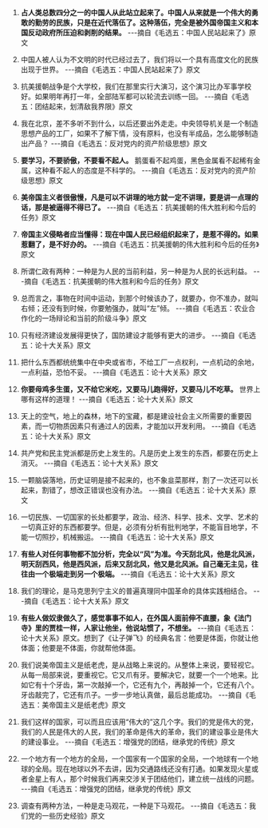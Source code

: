 
1. **占人类总数四分之一的中国人从此站立起来了。中国人从来就是一个伟大的勇敢的勤劳的民族，只是在近代落伍了。这种落伍，完全是被外国帝国主义和本国反动政府所压迫和剥削的结果。** ---摘自《毛选五：中国人民站起来了》原文

2. 中国人被人认为不文明的时代已经过去了，我们将以一个具有高度文化的民族出现于世界。 ---摘自《毛选五：中国人民站起来了》原文

3. 抗美援朝战争是个大学校，我们在那里实行大演习，这个演习比办军事学校好。如果明年再打一年，全部陆军都可以轮流去训练一回。 ---摘自《毛选五：团结起来，划清敌我界限》原文

4. 我在北京，差不多听不到什么，以后还要出外走走。中央领导机关是一个制造思想产品的工厂，如果不了解下情，没有原料，也没有半成品，怎么能够制造出产品？ ---摘自《毛选五：反对党内的资产阶级思想》原文

5. **要学习，不要骄傲，不要看不起人。** 鹅蛋看不起鸡蛋，黑色金属看不起稀有金属，这种看不起人的态度是不科学的。 ---摘自《毛选五：反对党内的资产阶级思想》原文

6. **美帝国主义者很傲慢，凡是可以不讲理的地方就一定不讲理，要是讲一点理的话，那是被逼得不得已了。** ---摘自《毛选五：抗美援朝的伟大胜利和今后的任务》原文

7. **帝国主义侵略者应当懂得：现在中国人民已经组织起来了，是惹不得的。如果惹翻了，是不好办的。** ---摘自《毛选五：抗美援朝的伟大胜利和今后的任务》原文

8. 所谓仁政有两种：一种是为人民的当前利益，另一种是为人民的长远利益。 ---摘自《毛选五：抗美援朝的伟大胜利和今后的任务》原文

9. 总而言之，事物在时间中运动，到那个时候该办了，就要办，你不准办，就叫右倾；还没有到时候，你要勉强办，就叫“左”倾。 ---摘自《毛选五：农业合作化的一场辩论和当前的阶级斗争》原文

10. 只有经济建设发展得更快了，国防建设才能够有更大的进步。 ---摘自《毛选五：论十大关系》原文

11. 把什么东西都统统集中在中央或省市，不给工厂一点权利，一点机动的余地，一点利益，恐怕不妥。 ---摘自《毛选五：论十大关系》原文

12. **你要母鸡多生蛋，又不给它米吃，又要马儿跑得好，又要马儿不吃草。** 世界上哪有这样的道理！ ---摘自《毛选五：论十大关系》原文

13. 天上的空气，地上的森林，地下的宝藏，都是建设社会主义所需要的重要因素，而一切物质因素只有通过人的因素，才能加以开发利用。 ---摘自《毛选五：论十大关系》原文

14. 共产党和民主党派都是历史上发生的。凡是历史上发生的东西，都要在历史上消灭。 ---摘自《毛选五：论十大关系》原文

15. 一颗脑袋落地，历史证明是接不起来的，也不象韭菜那样，割了一次还可以长起来，割错了，想改正错误也没有办法。 ---摘自《毛选五：论十大关系》原文

16. 一切民族、一切国家的长处都要学，政治、经济、科学、技术、文学、艺术的一切真正好的东西都要学。但是，必须有分析有批判地学，不能盲目地学，不能一切照抄，机械搬运。 ---摘自《毛选五：论十大关系》原文

17. **有些人对任何事物都不加分析，完全以“风”为准。今天刮北风，他是北风派，明天刮西风，他是西风派，后来又刮北风，他又是北风派。自己毫无主见，往往由一个极端走到另一个极端。** ---摘自《毛选五：论十大关系》原文

18. 我们的理论，是马克思列宁主义的普遍真理同中国革命的具体实践相结合。 ---摘自《毛选五：论十大关系》原文

19. **有些人做奴隶做久了，感觉事事不如人，在外国人面前伸不直腰，象《法门寺》里的贾桂一样，人家让他坐，他说站惯了，不想坐。** ---摘自《毛选五：论十大关系》原文。想到了《让子弹飞》的经典名言：他要是体面，你就让他体面；他要是不体面，你就帮他体面。

20. 我们说美帝国主义是纸老虎，是从战略上来说的。从整体上来说，要轻视它。从每一局部来说，要重视它。它又爪有牙。要解决它，就要一个一个地来。比如它有十个牙齿，第一次敲掉一个，它还有九个，再敲掉一个，它还有八个。牙齿敲完了，它还有爪子。一步一步地认真做，最后总能成功。 ---摘自《毛选五：美帝国主义是纸老虎》原文

21. 我们这样的国家，可以而且应该用“伟大的”这几个字。我们的党是伟大的党，我们的人民是伟大的人民，我们的革命是伟大的革命，我们的建设事业是伟大的建设事业。 ---摘自《毛选五：增强党的团结，继承党的传统》原文

22. 一个地方有一个地方的全局，一个国家有一个国家的全局，一个地球有一个地球的全局。现在地球以外不去讲，因为交通路线还没有打通。如果发现火星或者金星上有人，那个时候我们再来交涉关于团结他们，建立统一战线的问题。 ---摘自《毛选五：增强党的团结，继承党的传统》原文

23. 调查有两种方法，一种是走马观花，一种是下马观花。 ---摘自《毛选五：我们党的一些历史经验》原文


